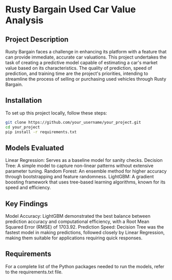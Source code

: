# Rusty Bargain Used Car Value Analysis

## Project Description

Rusty Bargain faces a challenge in enhancing its platform with a feature that can provide immediate, accurate car valuations. This project undertakes the task of creating a predictive model capable of estimating a car's market value based on its characteristics. The quality of prediction, speed of prediction, and training time are the project's priorities, intending to streamline the process of selling or purchasing used vehicles through Rusty Bargain.

## Installation

To set up this project locally, follow these steps:

```bash
git clone https://github.com/your_username/your_project.git
cd your_project
pip install -r requirements.txt
```

## Models Evaluated

Linear Regression: Serves as a baseline model for sanity checks.
Decision Tree: A simple model to capture non-linear patterns without extensive parameter tuning.
Random Forest: An ensemble method for higher accuracy through bootstrapping and feature randomness.
LightGBM: A gradient boosting framework that uses tree-based learning algorithms, known for its speed and efficiency.

## Key Findings

Model Accuracy: LightGBM demonstrated the best balance between prediction accuracy and computational efficiency, with a Root Mean Squared Error (RMSE) of 1703.92.
Prediction Speed: Decision Tree was the fastest model in making predictions, followed closely by Linear Regression, making them suitable for applications requiring quick responses.

## Requirements

For a complete list of the Python packages needed to run the models, refer to the requirements.txt file.